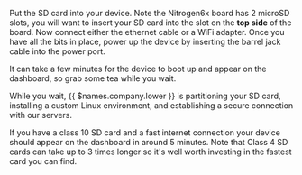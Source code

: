 Put the SD card into your device. Note the Nitrogen6x board has 2 microSD slots, you will want to insert your SD card into the slot on the **top side** of the board. Now connect either the ethernet cable or a WiFi adapter. Once you have all the bits in place, power up the device by inserting the barrel jack cable into the power port.

It can take a few minutes for the device to boot up and appear on the dashboard, so grab some tea while you wait.

<!-- TODO: get insert gif for nitrogen6xboard -->
<!-- ![insert SD](/img/BBB/sd_card_BBB.jpg) -->

While you wait, {{ $names.company.lower }} is partitioning your SD card, installing a custom Linux environment, and establishing a secure connection with our servers.

If you have a class 10 SD card and a fast internet connection your device should appear on the dashboard in around 5 minutes. Note that Class 4 SD cards can take up to 3 times longer so it's well worth investing in the fastest card you
can find.